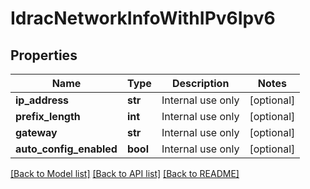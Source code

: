 # IdracNetworkInfoWithIPv6Ipv6

## Properties
Name | Type | Description | Notes
------------ | ------------- | ------------- | -------------
**ip_address** | **str** | Internal use only | [optional] 
**prefix_length** | **int** | Internal use only | [optional] 
**gateway** | **str** | Internal use only | [optional] 
**auto_config_enabled** | **bool** | Internal use only | [optional] 

[[Back to Model list]](../README.md#documentation-for-models) [[Back to API list]](../README.md#documentation-for-api-endpoints) [[Back to README]](../README.md)

